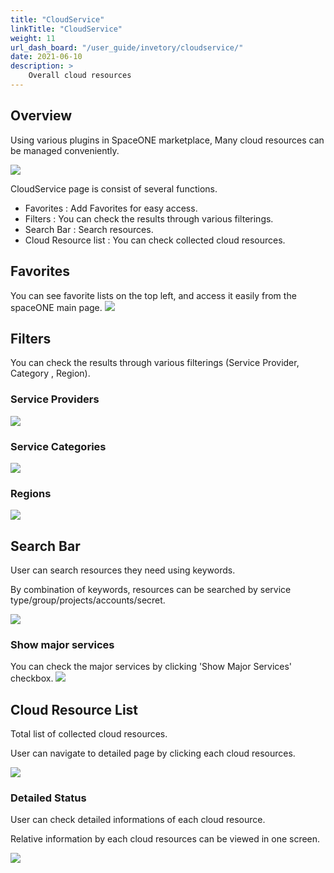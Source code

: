 ```yaml
---
title: "CloudService"
linkTitle: "CloudService"
weight: 11
url_dash_board: "/user_guide/invetory/cloudservice/" 
date: 2021-06-10
description: >
    Overall cloud resources
---
```


## Overview  

Using various plugins in SpaceONE marketplace, Many cloud resources can be managed conveniently.

![](/docs/guides/user_guide/invetory/cloudservice_img/cloudservice_image_01.png)

CloudService page is consist of several functions.

* Favorites : Add Favorites for easy access.
* Filters : You can check the results through various filterings.
* Search Bar : Search resources.
* Cloud Resource list : You can check collected cloud resources.

## Favorites

You can see favorite lists on the top left, and access it easily from the spaceONE main page.
![](/docs/guides/user_guide/invetory/cloudservice_img/cloudservice_image_02.png)

## Filters

You can check the results through various filterings (Service Provider, Category , Region).

### Service Providers

![](/docs/guides/user_guide/invetory/cloudservice_img/cloudservice_image_03.png)

### Service Categories

![](/docs/guides/user_guide/invetory/cloudservice_img/cloudservice_image_04.png)

### Regions

![](/docs/guides/user_guide/invetory/cloudservice_img/cloudservice_image_05.png)

## Search Bar

User can search resources they need using keywords.

By combination of keywords, resources can be searched by service type/group/projects/accounts/secret. 

![](/docs/guides/user_guide/invetory/cloudservice_img/cloudservice_image_06.png)

### Show major services

You can check the major services by clicking 'Show Major Services' checkbox.
![](/docs/guides/user_guide/invetory/cloudservice_img/cloudservice_image_07.png)

## Cloud Resource List

Total list of collected cloud resources.

User can navigate to detailed page by clicking each cloud resources.

![](/docs/guides/user_guide/invetory/cloudservice_img/cloudservice_image_08.png)

### Detailed Status

User can check detailed informations of each cloud resource.

Relative information by each cloud resources can be viewed in one screen.

![](/docs/guides/user_guide/invetory/cloudservice_img/cloudservice_image_09.png)


